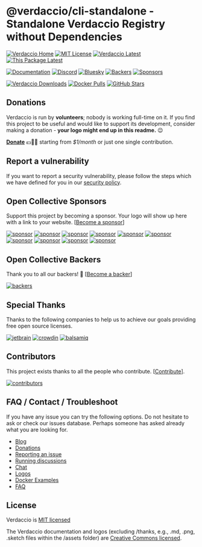 # @verdaccio/cli-standalone - Standalone Verdaccio Registry without Dependencies

[![Verdaccio Home](https://img.shields.io/badge/Homepage-Verdaccio-405236?style=flat)](https://verdaccio.org)
[![MIT License](https://img.shields.io/github/license/verdaccio/verdaccio?label=License&color=405236)](https://github.com/verdaccio/verdaccio/blob/master/LICENSE)
[![Verdaccio Latest](https://img.shields.io/npm/v/verdaccio?label=Latest%20Version&color=405236)](https://github.com/verdaccio/verdaccio)
[![This Package Latest](https://img.shields.io/npm/v/@verdaccio/cli-standalone?label=@verdaccio/cli-standalone&color=405236)](https://npmjs.com/package/@verdaccio/cli-standalone)

[![Documentation](https://img.shields.io/badge/Help-Verdaccio?style=flat&logo=Verdaccio&label=Verdaccio&color=cd4000)](https://verdaccio.org/docs)
[![Discord](https://img.shields.io/badge/Chat-Discord?style=flat&logo=Discord&label=Discord&color=cd4000)](https://discord.com/channels/388674437219745793)
[![Bluesky](https://img.shields.io/badge/Follow-Bluesky?style=flat&logo=Bluesky&label=Bluesky&color=cd4000)](https://bsky.app/profile/verdaccio.org)
[![Backers](https://img.shields.io/opencollective/backers/verdaccio?style=flat&logo=opencollective&label=Join%20Backers&color=cd4000)](https://opencollective.com/verdaccio/contribute)
[![Sponsors](https://img.shields.io/opencollective/sponsors/verdaccio?style=flat&logo=opencollective&label=Sponsor%20Us&color=cd4000)](https://opencollective.com/verdaccio/contribute)

[![Verdaccio Downloads](https://img.shields.io/npm/dm/verdaccio?style=flat&logo=npm&label=Npm%20Downloads&color=lightgrey)](https://www.npmjs.com/package/verdaccio)
[![Docker Pulls](https://img.shields.io/docker/pulls/verdaccio/verdaccio?style=flat&logo=docker&label=Docker%20Pulls&color=lightgrey)](https://hub.docker.com/r/verdaccio/verdaccio)
[![GitHub Stars](https://img.shields.io/github/stars/verdaccio?style=flat&logo=github&label=GitHub%20Stars%20%E2%AD%90&color=lightgrey)](https://github.com/verdaccio/verdaccio/stargazers)

## Donations

Verdaccio is run by **volunteers**; nobody is working full-time on it. If you find this project to be useful and would like to support its development, consider making a donation - **your logo might end up in this readme.** 😉

**[Donate](https://opencollective.com/verdaccio)** 💵👍🏻 starting from _\$1/month_ or just one single contribution.

## Report a vulnerability

If you want to report a security vulnerability, please follow the steps which we have defined for you in our [security policy](https://github.com/verdaccio/verdaccio/security/policy).

## Open Collective Sponsors

Support this project by becoming a sponsor. Your logo will show up here with a link to your website. [[Become a sponsor](https://opencollective.com/verdaccio/contribute)]

[![sponsor](https://opencollective.com/verdaccio/sponsor/0/avatar.svg)](https://opencollective.com/verdaccio/sponsor/0/website)
[![sponsor](https://opencollective.com/verdaccio/sponsor/1/avatar.svg)](https://opencollective.com/verdaccio/sponsor/1/website)
[![sponsor](https://opencollective.com/verdaccio/sponsor/2/avatar.svg)](https://opencollective.com/verdaccio/sponsor/2/website)
[![sponsor](https://opencollective.com/verdaccio/sponsor/3/avatar.svg)](https://opencollective.com/verdaccio/sponsor/3/website)
[![sponsor](https://opencollective.com/verdaccio/sponsor/4/avatar.svg)](https://opencollective.com/verdaccio/sponsor/4/website)
[![sponsor](https://opencollective.com/verdaccio/sponsor/5/avatar.svg)](https://opencollective.com/verdaccio/sponsor/5/website)
[![sponsor](https://opencollective.com/verdaccio/sponsor/6/avatar.svg)](https://opencollective.com/verdaccio/sponsor/6/website)
[![sponsor](https://opencollective.com/verdaccio/sponsor/7/avatar.svg)](https://opencollective.com/verdaccio/sponsor/7/website)
[![sponsor](https://opencollective.com/verdaccio/sponsor/8/avatar.svg)](https://opencollective.com/verdaccio/sponsor/8/website)
[![sponsor](https://opencollective.com/verdaccio/sponsor/9/avatar.svg)](https://opencollective.com/verdaccio/sponsor/9/website)

## Open Collective Backers

Thank you to all our backers! 🙏 [[Become a backer](https://opencollective.com/verdaccio/contribute)]

[![backers](https://opencollective.com/verdaccio/backers.svg?width=890)](https://opencollective.com/verdaccio/contributes)

## Special Thanks

Thanks to the following companies to help us to achieve our goals providing free open source licenses.

[![jetbrain](https://github.com/verdaccio/verdaccio/blob/master/assets/thanks/balsamiq/logo.jpg?raw=true)](https://www.jetbrains.com/)
[![crowdin](https://github.com/verdaccio/verdaccio/blob/master/assets/thanks/crowdin/logo.png?raw=true)](https://crowdin.com/)
[![balsamiq](https://github.com/verdaccio/verdaccio/blob/master/assets/thanks/jetbrains/logo.png?raw=true)](https://balsamiq.com/)

## Contributors

This project exists thanks to all the people who contribute. [[Contribute](https://github.com/verdaccio/verdaccio/blob/master/CONTRIBUTING.md)].

[![contributors](https://opencollective.com/verdaccio/contributors.svg?width=890&button=true)](https://github.com/verdaccio/verdaccio/graphs/contributors)

## FAQ / Contact / Troubleshoot

If you have any issue you can try the following options. Do not hesitate to ask or check our issues database. Perhaps someone has asked already what you are looking for.

- [Blog](https://verdaccio.org/blog/)
- [Donations](https://opencollective.com/verdaccio)
- [Reporting an issue](https://github.com/verdaccio/verdaccio/blob/master/CONTRIBUTING.md#reporting-a-bug)
- [Running discussions](https://github.com/orgs/verdaccio/discussions)
- [Chat](https://discord.com/channels/388674437219745793)
- [Logos](https://verdaccio.org/docs/logo)
- [Docker Examples](https://github.com/verdaccio/verdaccio/tree/master/docker-examples)
- [FAQ](https://github.com/verdaccio/verdaccio/issues?utf8=%E2%9C%93&q=is%3Aissue%20label%3Aquestion%20)

## License

Verdaccio is [MIT licensed](https://github.com/verdaccio/verdaccio/blob/master/LICENSE)

The Verdaccio documentation and logos (excluding /thanks, e.g., .md, .png, .sketch files within the /assets folder) are
[Creative Commons licensed](https://creativecommons.org/licenses/by/4.0/).
